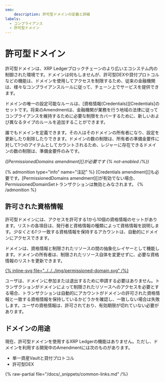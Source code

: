 ```yaml
---
seo:
    description: 許可型ドメインの定義と詳細
labels:
  - コンプライアンス
  - 許可型ドメイン
---
```

# 許可型ドメイン

許可型ドメインは、XRP Ledgerブロックチェーンのより広いエコシステム内の制御された環境です。ドメインは何もしませんが、許可型DEXや貸付プロトコルなどの機能は、ドメインを使用してアクセスを制限するため、従来の金融機関は、様々なコンプライアンスルールに従って、チェーン上でサービスを提供できます。

ドメインの唯一の設定可能なルールは、[資格情報(Credentials)][Credentials]のセットです。将来のAmendmentは、金融機関が業務を行う地域の法律に従ってコンプライアンスを維持するために必要な制限をカバーするために、新しいおよび異なるタイプのルールを追加することができます。

誰でもドメインを定義できます。その人はそのドメインの所有者になり、設定を更新したり削除したりできます。ドメインの数の制限は、所有者の準備金要件に対して1つのアイテムとしてカウントされるため、レジャーに存在できるドメインの数の制限は、準備金要件のみです。

_([PermissionedDomains amendment][]が必要です {% not-enabled /%})_

{% admonition type="info" name="注記" %}
[Credentials amendment][]も必要です。[PermissionedDomains amendment][]が有効でない場合、PermissionedDomainSetトランザクションは無効とみなされます。
{% /admonition %}

## 許可された資格情報

許可型ドメインには、アクセスを許可する1から10個の資格情報のセットがあります。リストの各項目は、発行者と資格情報の種類によって資格情報を説明します。_少なくとも1つ_ 一致する資格情報を保持するアカウントは、自動的にドメインにアクセスできます。

ドメインは、資格情報と制限されたリソースの間の抽象化レイヤーとして機能します。ドメインの所有者は、制限されたリソース自体を変更せずに、必要な資格情報のリストを更新できます。

[{% inline-svg file="../../../img/permissioned-domain.svg" /%}](../../../img/permissioned-domain.svg "図: 許可型DEXは、IDによって許可型ドメインを指します。ドメインの許可された資格情報は、アクセスを取得するための3つの可能な資格情報を説明します")

ユーザは、ドメインに参加または退出するために申請する必要はありません。トランザクションがドメインによって制限されたリソースへのアクセスを必要とする場合、トランザクションは自動的にアカウントがドメインの許可された資格情報と一致する資格情報を保持しているかどうかを確認し、一致しない場合は失敗します。ユーザの資格情報は、許可されており、有効期限が切れていない必要があります。

## ドメインの用途

現在、許可型ドメインを使用するXRP Ledgerの機能はありません。ただし、ドメインを利用する開発中のAmendmentには次のものがあります。

- 単一資産Vaultと貸付プロトコル
- 許可型DEX

{% raw-partial file="/docs/_snippets/common-links.md" /%}
